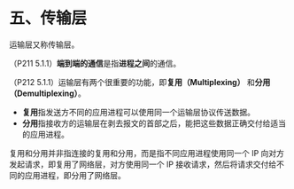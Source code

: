 # 五、传输层

运输层又称传输层。

（P211 5.1.1）**端到端的通信**是指**进程之间**的通信。

（P212 5.1.1）运输层有两个很重要的功能，即**复用（Multiplexing）** 和**分用（Demultiplexing）**。

+ **复用**指发送方不同的应用进程可以使用同一个运输层协议传送数据。
+ **分用**指接收方的运输层在剥去报文的首部之后，能把这些数据正确交付给适当的应用进程。

复用和分用并非指连接的复用和分用，而是指不同应用进程使用同一个 IP 向对方发起请求，即复用了网络层，对方使用同一个 IP 接收请求，然后将请求交付给不同的应用进程，即分用了网络层。